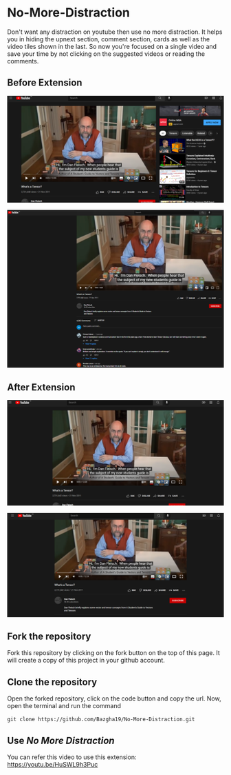 # No-More-Distraction

Don't want any distraction on youtube then use no more distraction. It helps you in hiding the upnext section, comment section, cards as well as the video tiles shown in the last. So now you're focused on a single video and save your time by not clicking on the suggested videos or reading the comments.

## Before Extension


![Screenshot of side bar on youtube](https://github.com/Bazgha19/No-More-Distraction/blob/master/example/Screenshot%202022-01-10%20193138.png)

![Screenshot of comment section on youtube](https://github.com/Bazgha19/No-More-Distraction/blob/master/example/Screenshot%202022-01-10%20193310.png)


## After Extension

![Screenshot of youtube without side bar](https://github.com/Bazgha19/No-More-Distraction/blob/master/example/Screenshot%202022-01-10%20192910.png)

![Screenshot of youtube without comment section](https://github.com/Bazgha19/No-More-Distraction/blob/master/example/Screenshot%202022-01-10%20193004.png)


## Fork the repository
Fork this repository by clicking on the fork button on the top of this page. It will create a copy of this project in your github account.

## Clone the repository
Open the forked repository, click on the code button and copy the url. Now, open the terminal and run the command

```
git clone https://github.com/Bazgha19/No-More-Distraction.git
```

## Use *No More Distraction*

You can refer this video to use this extension: https://youtu.be/HuSWL9h3Puc
